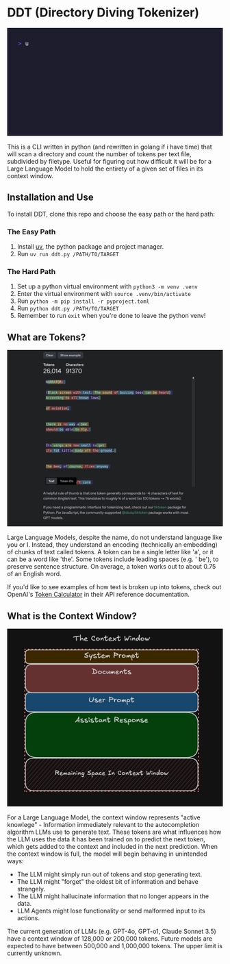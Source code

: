 # DDT (Directory Diving Tokenizer)

![A GIF showing DDT running on the curl source code](./assets/demo.gif)

This is a CLI written in python (and rewritten in golang if i have time) that
will scan a directory and count the number of tokens per text file, subdivided
by filetype. Useful for figuring out how difficult it will be for a Large
Language Model to hold the entirety of a given set of files in its context window.

## Installation and Use

To install DDT, clone this repo and choose the easy path or the hard path:

### The Easy Path

1. Install [uv](https://docs.astral.sh/uv/getting-started/installation/), the
python package and project manager.
2. Run `uv run ddt.py /PATH/TO/TARGET`

### The Hard Path

1. Set up a python virtual environment with `python3 -m venv .venv`
2. Enter the virtual environment with `source .venv/bin/activate`
3. Run `python -m pip install -r pyproject.toml`
4. Run `python ddt.py /PATH/TO/TARGET`
5. Remember to run `exit` when you're done to leave the python venv!

## What are Tokens?

![A screenshot of OpenAI's Tokenizer page, showing the tokens of the Bee Movie script](./assets/beemovie.png)

Large Language Models, despite the name, do not understand language like you or I.
Instead, they understand an encoding (technically an embedding) of chunks of text
called tokens. A token can be a single letter like 'a', or it can be a word like
'the'. Some tokens include leading spaces (e.g. ' be'), to preserve sentence structure.
On average, a token works out to about 0.75 of an English word.

If you'd like to see examples of how text is broken up into tokens, check out
OpenAI's [Token Calculator](https://platform.openai.com/tokenizer) in their API
reference documentation.

## What is the Context Window?

![A toy example of parts of an LLM call in a context window](./assets/contextwindow.png)

For a Large Language Model, the context window represents "active knowlege" -
Information immediately relevant to the autocompletion algorithm LLMs use to
generate text. These tokens are what influences how the LLM uses the data it
has been trained on to predict the next token, which gets added to the context
and included in the next prediction. When the context window is full, the model
will begin behaving in unintended ways:

- The LLM might simply run out of tokens and stop generating text.
- The LLM might "forget" the oldest bit of information and behave strangely.
- The LLM might hallucinate information that no longer appears in the data.
- LLM Agents might lose functionality or send malformed input to its actions.

The current generation of LLMs (e.g. GPT-4o, GPT-o1, Claude Sonnet 3.5) have a
context window of 128,000 or 200,000 tokens. Future models are expected to have
between 500,000 and 1,000,000 tokens. The upper limit is currently unknown.
